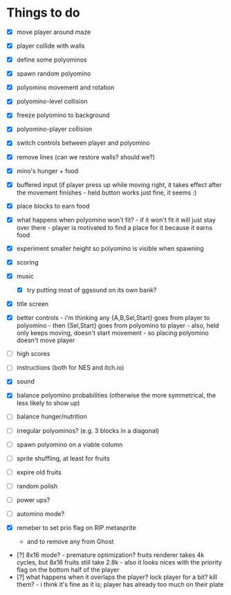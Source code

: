 # Things to do

- [x] move player around maze
- [x] player collide with walls
- [x] define some polyominos
- [x] spawn random polyomino
- [x] polyomino movement and rotation
- [x] polyomino-level collision
- [x] freeze polyomino to background
- [x] polyomino-player collision
- [x] switch controls between player and polyomino
- [x] remove lines (can we restore walls? should we?)
- [x] mino's hunger + food
- [x] buffered input (if player press up while moving right, it takes effect after the movement finishes
      - held button works just fine, it seems :)
- [x] place blocks to earn food
- [x] what happens when polyomino won't fit?
      - if it won't fit it will just stay over there
      - player is motivated to find a place for it because it earns food
- [x] experiment smaller height so polyomino is visible when spawning
- [x] scoring
- [x] music
   - [x] try putting most of ggsound on its own bank?
- [x] title screen

- [x] better controls
      - i'm thinking any {A,B,Sel,Start} goes from player to polyomino
      - then {Sel,Start} goes from polyomino to player
      - also, held only keeps moving, doesn't start movement - so placing polyomino doesn't move player
- [ ] high scores
- [ ] instructions (both for NES and itch.io)
- [x] sound
- [x] balance polyomino probabilities (otherwise the more symmetrical, the less likely to show up)
- [ ] balance hunger/nutrition
- [ ] irregular polyominos? (e.g. 3 blocks in a diagonal)
- [ ] spawn polyomino on a viable column
- [ ] sprite shuffling, at least for fruits
- [ ] expire old fruits
- [ ] random polish
- [ ] power ups?
- [ ] automino mode?
- [x] remeber to set prio flag on RIP metasprite
     - and to remove any from Ghost
- [?] 8x16 mode?
      - premature optimization?
        fruits renderer takes 4k cycles, but 8x16 fruits still take 2.8k
      - also it looks nices with the priority flag on the bottom half of the player
- [?] what happens when it overlaps the player? lock player for a bit? kill them?
      - i think it's fine as it is; player has already too much on their plate
